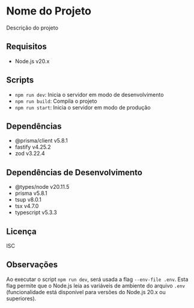 # Nome do Projeto

Descrição do projeto

## Requisitos

- Node.js v20.x

## Scripts

- `npm run dev`: Inicia o servidor em modo de desenvolvimento
- `npm run build`: Compila o projeto
- `npm run start`: Inicia o servidor em modo de produção

## Dependências

- @prisma/client v5.8.1
- fastify v4.25.2
- zod v3.22.4

## Dependências de Desenvolvimento

- @types/node v20.11.5
- prisma v5.8.1
- tsup v8.0.1
- tsx v4.7.0
- typescript v5.3.3

## Licença

ISC

## Observações

Ao executar o script `npm run dev`, será usada a flag `--env-file .env`. Esta flag permite que o Node.js leia as variáveis de ambiente do arquivo `.env` (funcionalidade está disponível para versões do Node.js 20.x ou superiores).
